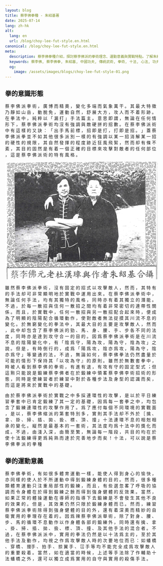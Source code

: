```yaml
---
layout: blog
title: 蔡李佛拳種 - 朱紹基著
date: 2025-07-14
lang: zh-hk
alt:
  lang: en
  url: /blog/choy-lee-fut-style.en.html
canonical: /blog/choy-lee-fut-style.en.html
meta:
  description: 蔡李佛拳種介紹，探討蔡李佛派的拳術理念、運動意義與實戰特點。了解朱紹基師傅著作，認識中國傳統功夫的精髓與十法心法。
  keywords: 蔡李佛, 蔡李佛拳, 朱紹基, 中國功夫, 傳統武術, 拳術, 十法, 心法, 功夫教學, 實戰武術, 武術歷史, Choy Lee Fut, Chinese Kung Fu, Kung Fu Sydney
  og: 
    image: /assets/images/blogs/choy-lee-fut-style-01.png
---
```


## 拳的意識形態

蔡 李 佛 派 拳 術 ， 廣 博 ⽽ 精 奧 ， 變 化 多 端
⽽ 氣 象 萬 ⼲ 。 其 最 ⼤ 特 徵 乃 靜 如 山 岳 ， 動
脫 免 ， 運 動 ⾃ 然 ， 舒 展 ⼤ ⽅ ， 攻 ⼈ ⽽ 不 着 形
跡 。 在 拳 法 中 ， 純 粹 以 「 漏 打 」 ⼿ 法 篇 主 。
意 思 即 謂 ， 無 論 在 任 何 情 形 下 ， 蔡 李 佛 派 拳
術 均 沒 有 強 調 與 敵 硬 拼 的 招 數 。 在 蔡 李 佛 派
術 中 有 這 樣 的 ⼜ 訣 ： 「 出 ⼿ ⾺ 前 標 ， 招 即
是 打 ， 打 即 是 招 。 」 蓋 蔡 李 佛 派 拳 並 不 如 其
他 很 多 派 別 ⼀ 樣 的 有 強 調 以 某 ⼀ 招 消 解 某 ⼀
招 的 硬 性 的 規 限 ， 其 ⾃ 然 發 揮 的 程 度 跡 近 狂
風 ⾶ 絮 ， 然 ⽽ 却 有 條 不 紊 ， 其 ⽬ 的 固 然 是 有
着 ⼀ 個 正 確 的 ⽬ 標 來 攻 擊 對 敵 者 的 任 何 部 位
， 這 是 蔡 李 佛 派 術 的 特 有 風 格 。

<img src="/assets/images/blogs/choy-lee-fut-style-01.png" alt="蔡李佛元⽼杜漢璋與作者朱紹基"  class="h-96 mx-auto rounded-lg shadow-lg"/>

雖 然 蔡 李 佛 派 拳 術 ， 沒 有 固 定 的 招 式 以
攻 擊 敵 ⼈ ， 然 ⽽ ， 其 特 有 的 ⼿ 法 却 可 非 常 顯
明 地 於 實 戰 中 運 ⽤ 出 來 。 在 蔡 李 佛 派 拳 術 中
， 無 論 任 何 ⼿ 法 ， 均 有 其 獨 特 的 風 格 ， 同 時
亦 有 着 其 獨 ⽴ 的 潛 能 。 不 過 ， 於 每 ⼀ 散 招 與
住 何 ⼀ 散 招 之 間 均 有 着 非 常 密 切 的 連 帶 性 關
係 。 ⽽ 且 ， 於 實 戰 中 ， 任 何 ⼀ 散 招 與 另 ⼀ 散
招 配 合 起 來 時 ， 便 成 為 了 明 顯 的 陰 陽 配 合 循
環 動 作 ， 使 對 敵 者 無 法 捉 摸 其 川 流 不 息 的 變
化 。 於 無 窮 變 化 的 拳 法 中 ， 其 最 ⼤ ⽬ 的 主 要
是 攻 擊 敵 ⼈ ， 然 ⽽ ， 此 中 却 包 含 了 蔡 李 佛 派
的 勁 、 ⾺ 、 身 、 腰 、 ⼿ 、 步 各 不 同 的 法 度 ，
同 時 亦 是 達 到 攻 守 合 ⼀ 的 ⽬ 的 。 因 爲 蔡 李 佛
派 拳 術 是 在 川 流 不 息 的 陰 陽 變 化 中 ， 有 「 陰
爲 守 ， 陽 為 攻 ， 陽 為 守 ， 陰 為 攻 」 之 說 。 但
是 ， 有 時 倒 ⾏ 的 ， 成 爲 「 陽 爲 攻 ， 陰 亦 爲 攻
， 陽 為 守 ， 陰 亦 爲 守 」 等 變 通 的 法 。 不 過
， 無 論 如 何 ， 蔡 李 佛 拳 法 仍 然 盡 量 於 可 能 的
情 形 下 保 持 其 「 以 攻 為 守 』 的 原 則 。 雖 然 於
無 數 套 拳 中 ， 時 被 ⼈ 看 到 蔡 李 佛 的 拳 術 ， 有
進 有 退 ， 有 攻 有 守 的 固 定 型 式 ︔ 但 這 㸃 只 能
說 是 鍛 練 蔡 李 佛 者 在 於 鍛 練 中 領 畧 蔡 李 佛 李
術 招 術 的 形 態 ， 同 時 是 使 練 習 者 於 練 習 中 對
於 各 種 步 法 及 身 型 的 認 識 ⽽ 矣 ， ⽽ 這 是 將 來
於 實 戰 中 的 基 礎 。

由 於 蔡 李 佛 派 拳 術 於 實 戰 之 中 多 採 連 環
性 的 攻 擊 ， 是 以 於 平 ⽇ 練 習 拳 套 中 已 肯 定 鍛
練 了 其 ⼀ 定 的 基 礎 ， 因 爲 每 ⼀ 套 拳 之 中 ， 均
包 含 了 鍛 練 連 環 性 的 攻 擊 作 ⽤ 了 。 爲 了 應 付
每 個 不 同 環 境 的 實 戰 ⾯ ， 是 以 ， 蔡 李 佛 缩
派 的 第 套 特 別 多 ， 實 則 其 ⼿ 法 却 不 外 於 ［ 擒
、 拿 、 掛 、 掃 、 插 、 拋 、 扱 、 標 、 頂 、 撞 」
⼗ 法 連 環 不 息 的 相 尅 相 承 的 變 化 。 縦 然 是 最
基 本 的 ⼀ 套 術 ， 其 法 度 均 爲 ⼗ 法 中 的 獎 化
⽽ 成 。 不 過 ， 由 淺 入 深 ， 由 簡 至 繁 ， 無 論 每
⼀ 階 段 ， 共 ⽬ 的 均 在 於 使 ⼗ 法 鍛 練 得 更 爲 純
熟 ⽽ 達 於 完 善 地 步 ⽽ 矣 ！ ⼗ 法 ， 可 以 說 是 蔡
李 佛 拳 派 的 拳 種 

## 拳的運動意義

蔡 李 佛 拳 術 ， 有 如 很 多 體 育 運 動 ⼀ 樣 ，
能 使 ⼈ 得 到 身 ⼼ 的 愉 快 ， 亦 同 樣 的 使 ⼈ 於 不
所 運 動 中 得 到 鍛 練 身 體 的 ⽬ 的 。 然 ⽽ ， 很 多
種 類 體 育 運 動 只 注 重 局 部 性 的 鍛 練 ， ⽽ 且 ，
有 些 選 忽 畧 了 呼 吸 的 協 調 ⽽ 令 身 體 在 於 得 到
鍛 練 之 餘 ⽽ 得 到 強 身 健 體 的 反 效 果 。 當 然 ，
如 果 正 常 的 體 操 運 動 在 導 師 的 指 導 下 去 鍛 練
是 不 會 發 ⽣ 其 他 不 良 的 效 果 的 。 但 是 ， 其 效
果 仍 然 只 限 於 鍛 練 身 體 ⽽ 已 。 然 ⽽ ， 練 習 蔡
李 佛 派 拳 術 除 得 到 強 身 健 體 的 ⽬ 的 外 ， 還 有
着 深 奧 ⽽ 精 妙 的 ⾃ 衛 實 ⽤ 的 拳 理 存 在 着 的 。
因 爲 辣 蔡 李 佛 派 舉 術 ， 除 了 對 身 、 腰 、 步 、
⾺ 的 循 環 不 息 動 作 以 作 身 體 各 部 的 鍛 練 外 ，
同 時 還 有 擒 、 拿 、 掛 、 掃 、 插 、 拋 、 扱 、 標
、 頂 、 撞 、 及 其 他 ⼿ 法 的 混 合 者 。 不 過 ， 在
蔡 李 佛 派 派 中 ， 實 ⽤ 的 拳 法 仍 然 是 以 ⼗ 法
爲 主 的 ， 至 於 其 他 ⼿ 法 及 動 作 ， 均 視 之 作 爲
攻 擊 敵 ⼈ 時 的 次 要 地 位 ⽽ 已 ： 如 蟠 橋 、 穿 橋
、  擸⼿ 、 拍 ⼿ 、 掠 翼 ⼿ 、 冚 ⼿ 等 均 不 能 完 全
成 爲 攻 擊 敵 ⼈ 的 重 要 殺 着 。 當 然 ， 如 在 適 當
的 時 候 ， 上 述 等 ⼿ 法 除 了 作 輔 助 ⼗ 法 蟠 橋 之
外 ， 還 可 以 獨 ⽴ 成 爲 實 ⽤ 的 ⾃ 守 與 實 ⽤ 的 殺
傷 ⼿ 法 。
